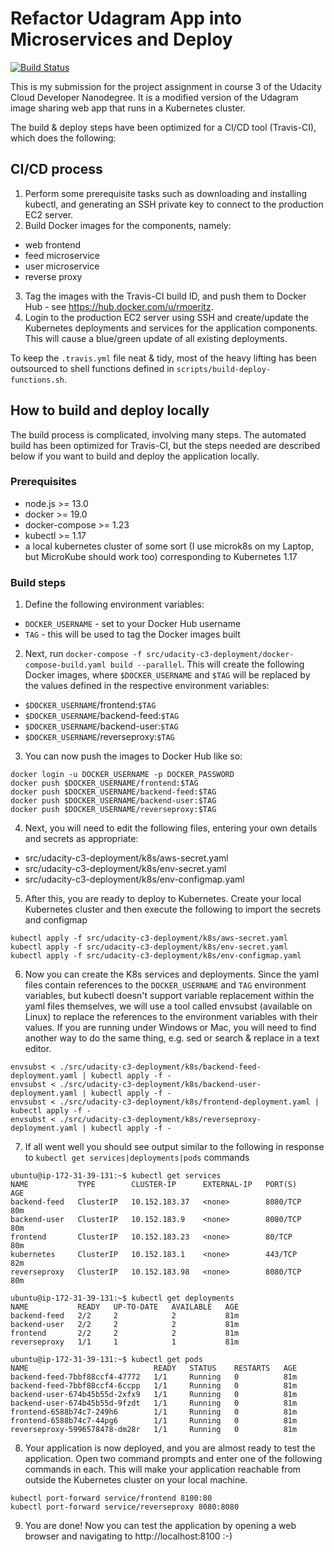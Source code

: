 # Refactor Udagram App into Microservices and Deploy

[![Build Status](https://travis-ci.com/rmoritz/udacity-cloud-developer-c3-project.svg?branch=master)](https://travis-ci.com/rmoritz/udacity-cloud-developer-c3-project)

This is my submission for the project assignment in course 3 of the Udacity
Cloud Developer Nanodegree. It is a modified version of the Udagram image
sharing web app that runs in a Kubernetes cluster.

The build & deploy steps have been optimized for a CI/CD tool (Travis-CI),
which does the following:

## CI/CD process

1. Perform some prerequisite tasks such as downloading and installing kubectl,
   and generating an SSH private key to connect to the production EC2 server.
2. Build Docker images for the components, namely:
  - web frontend
  - feed microservice
  - user microservice
  - reverse proxy 
3. Tag the images with the Travis-CI build ID, and push them to Docker Hub -
   see https://hub.docker.com/u/rmoeritz.
4. Login to the production EC2 server using SSH and create/update the
   Kubernetes deployments and services for the application components. This will cause a blue/green update of all existing deployments.

To keep the `.travis.yml` file neat & tidy, most of the heavy lifting has
been outsourced to shell functions defined in `scripts/build-deploy-functions.sh`.

## How to build and deploy locally

The build process is complicated, involving many steps. The automated build has
been optimized for Travis-CI, but the steps needed are described below if you
want to build and deploy the application locally.

### Prerequisites

 - node.js >= 13.0
 - docker >= 19.0
 - docker-compose >= 1.23
 - kubectl >= 1.17
 - a local kubernetes cluster of some sort (I use microk8s on my Laptop, but
   MicroKube should work too) corresponding to Kubernetes 1.17

### Build steps

1. Define the following environment variables:
  - `DOCKER_USERNAME` - set to your Docker Hub username
  - `TAG` - this will be used to tag the Docker images built
  
2. Next, run `docker-compose -f src/udacity-c3-deployment/docker-compose-build.yaml build --parallel`. This
   will create the following Docker images, where `$DOCKER_USERNAME` and `$TAG`
   will be replaced by the values defined in the respective environment
   variables:
   
  - `$DOCKER_USERNAME`/frontend:`$TAG`
  - `$DOCKER_USERNAME`/backend-feed:`$TAG`
  - `$DOCKER_USERNAME`/backend-user:`$TAG`
  - `$DOCKER_USERNAME`/reverseproxy:`$TAG`
  
3. You can now push the images to Docker Hub like so:

```
docker login -u DOCKER_USERNAME -p DOCKER_PASSWORD
docker push $DOCKER_USERNAME/frontend:$TAG
docker push $DOCKER_USERNAME/backend-feed:$TAG
docker push $DOCKER_USERNAME/backend-user:$TAG
docker push $DOCKER_USERNAME/reverseproxy:$TAG
```
    
4. Next, you will need to edit the following files, entering your own details
   and secrets as appropriate:

  - src/udacity-c3-deployment/k8s/aws-secret.yaml
  - src/udacity-c3-deployment/k8s/env-secret.yaml
  - src/udacity-c3-deployment/k8s/env-configmap.yaml
  
5. After this, you are ready to deploy to Kubernetes. Create your local
   Kubernetes cluster and then execute the following to import the secrets and configmap

```
kubectl apply -f src/udacity-c3-deployment/k8s/aws-secret.yaml
kubectl apply -f src/udacity-c3-deployment/k8s/env-secret.yaml
kubectl apply -f src/udacity-c3-deployment/k8s/env-configmap.yaml
```
    
6. Now you can create the K8s services and deployments. Since the yaml files
   contain references to the `DOCKER_USERNAME` and `TAG` environment variables,
   but kubectl doesn't support variable replacement within the yaml files
   themselves, we will use a tool called envsubst (available on Linux) to
   replace the references to the environment variables with their values. If
   you are running under Windows or Mac, you will need to find another way to
   do the same thing, e.g. sed or search & replace in a text editor.

```
envsubst < ./src/udacity-c3-deployment/k8s/backend-feed-deployment.yaml | kubectl apply -f -
envsubst < ./src/udacity-c3-deployment/k8s/backend-user-deployment.yaml | kubectl apply -f -
envsubst < ./src/udacity-c3-deployment/k8s/frontend-deployment.yaml | kubectl apply -f -
envsubst < ./src/udacity-c3-deployment/k8s/reverseproxy-deployment.yaml | kubectl apply -f -
```

7. If all went well you should see output similar to the following in response
   to `kubectl get services|deployments|pods` commands

```
ubuntu@ip-172-31-39-131:~$ kubectl get services
NAME           TYPE        CLUSTER-IP      EXTERNAL-IP   PORT(S)    AGE
backend-feed   ClusterIP   10.152.183.37   <none>        8080/TCP   80m
backend-user   ClusterIP   10.152.183.9    <none>        8080/TCP   80m
frontend       ClusterIP   10.152.183.23   <none>        80/TCP     80m
kubernetes     ClusterIP   10.152.183.1    <none>        443/TCP    82m
reverseproxy   ClusterIP   10.152.183.98   <none>        8080/TCP   80m
```

```
ubuntu@ip-172-31-39-131:~$ kubectl get deployments
NAME           READY   UP-TO-DATE   AVAILABLE   AGE
backend-feed   2/2     2            2           81m
backend-user   2/2     2            2           81m
frontend       2/2     2            2           81m
reverseproxy   1/1     1            1           81m
```

```
ubuntu@ip-172-31-39-131:~$ kubectl get pods
NAME                            READY   STATUS    RESTARTS   AGE
backend-feed-7bbf88ccf4-47772   1/1     Running   0          81m
backend-feed-7bbf88ccf4-6ccpp   1/1     Running   0          81m
backend-user-674b45b55d-2xfx9   1/1     Running   0          81m
backend-user-674b45b55d-9fzdt   1/1     Running   0          81m
frontend-6588b74c7-249h6        1/1     Running   0          81m
frontend-6588b74c7-44pg6        1/1     Running   0          81m
reverseproxy-5996578478-dm28r   1/1     Running   0          81m
```
    
8. Your application is now deployed, and you are almost ready to test the application. Open two command prompts and
   enter one of the following commands in each. This will make your application
   reachable from outside the Kubernetes cluster on your local machine.

```
kubectl port-forward service/frontend 8100:80
kubectl port-forward service/reverseproxy 8080:8080
```
    
9. You are done! Now you can test the application by opening a web browser and
   navigating to http://localhost:8100  :-)
